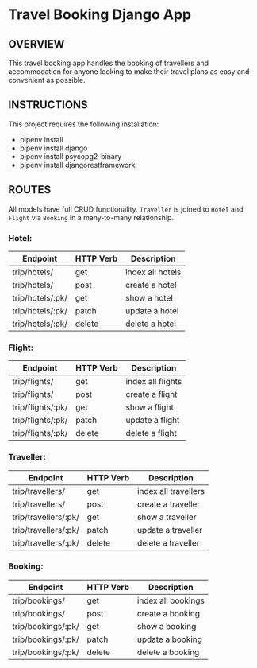 # Travel Booking Django App

## OVERVIEW

This travel booking app handles the booking of travellers and accommodation for anyone looking to make their travel plans as easy and convenient as possible.

## INSTRUCTIONS
This project requires the following installation:
- pipenv install
- pipenv install django
- pipenv install psycopg2-binary
- pipenv install djangorestframework

## ROUTES
All models have full CRUD functionality. `Traveller` is joined to `Hotel` and `Flight` via `Booking` in a many-to-many relationship.
### Hotel:
| Endpoint      | HTTP Verb | Description |
|---------------|-----------|-------------|
| trip/hotels/        | get       | index all hotels  |
| trip/hotels/       | post      | create a hotel      |
| trip/hotels/:pk/   | get       | show a hotel      |
| trip/hotels/:pk/   | patch     | update a hotel    |
| trip/hotels/:pk/   | delete    | delete a hotel    |

### Flight: 
| Endpoint          | HTTP Verb | Description |
|-------------------|-----------|-------------|
| trip/flights/       | get       | index all flights  |
| trip/flights/       | post      | create a flight      |
| trip/flights/:pk/   | get       | show a flight      |
| trip/flights/:pk/   | patch     | update a flight    |
| trip/flights/:pk/   | delete    | delete a flight    |

### Traveller: 
| Endpoint          | HTTP Verb | Description |
|-------------------|-----------|-------------|
| trip/travellers/       | get       | index all travellers  |
| trip/travellers/       | post      | create a traveller      |
| trip/travellers/:pk/   | get       | show a traveller      |
| trip/travellers/:pk/   | patch     | update a traveller    |
| trip/travellers/:pk/   | delete    | delete a traveller    |

### Booking: 
| Endpoint          | HTTP Verb | Description |
|-------------------|-----------|-------------|
| trip/bookings/       | get       | index all bookings  |
| trip/bookings/       | post      | create a booking      |
| trip/bookings/:pk/   | get       | show a booking      |
| trip/bookings/:pk/   | patch     | update a booking    |
| trip/bookings/:pk/   | delete    | delete a booking    |# travel-django
